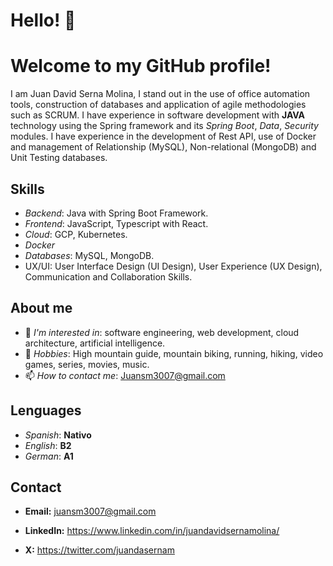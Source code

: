 # Hello! 👋
# Welcome to my GitHub profile!


I am Juan David Serna Molina, I stand out in the use of office automation tools, construction of databases and application of agile methodologies such as SCRUM. I have experience in software development with **JAVA** technology using the Spring framework and its *Spring Boot*, *Data*, *Security* modules. I have experience in the development of Rest API, use of Docker and management of Relationship (MySQL), Non-relational (MongoDB) and Unit Testing databases.


## Skills
- *Backend*: Java with Spring Boot Framework.
- *Frontend*: JavaScript, Typescript with React.
- *Cloud*: GCP, Kubernetes.
- *Docker*
- *Databases*: MySQL, MongoDB.
- UX/UI: User Interface Design (UI Design), User Experience (UX Design), Communication and Collaboration Skills.

## About me


- 💬 *I'm interested in*: software engineering, web development, cloud architecture, artificial intelligence.
- 🧭 *Hobbies*: High mountain guide, mountain biking, running, hiking, video games, series, movies, music.
- 📫 *How to contact me*: Juansm3007@gmail.com

## Lenguages
- *Spanish*: **Nativo**
- *English*: **B2**
- *German*: **A1**
  
## Contact

- **Email:** juansm3007@gmail.com
* **LinkedIn:** https://www.linkedin.com/in/juandavidsernamolina/
- **X:** https://twitter.com/juandasernam 
